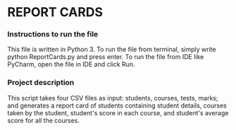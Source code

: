 # REPORT CARDS

### Instructions to run the file
This file is written in Python 3. To run the file from terminal, simply write python ReportCards.py and press enter. To run the file from IDE like PyCharm, open the file in IDE and click Run. 

### Project description
This script takes four CSV files as input: students, courses, tests, marks; and generates a report card of students containing student details, courses taken by the student, student's score in each course, and student's average score for all the courses.